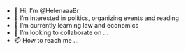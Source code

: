 - 👋 Hi, I’m @HelenaaaBr
- 👀 I’m interested in politics, organizing events and reading
- 🌱 I’m currently learning law and economics
- 💞️ I’m looking to collaborate on ...
- 📫 How to reach me ...

<!---
HelenaaaBr/HelenaaaBr is a ✨ special ✨ repository because its `README.md` (this file) appears on your GitHub profile.
You can click the Preview link to take a look at your changes.
--->
